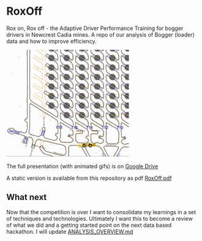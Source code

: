 # RoxOff

Rox on, Rox off - the Adaptive Driver Performance Training for bogger drivers
in Newcrest Cadia mines. A repo of our analysis of Bogger (loader) data and how
to improve efficiency.

![loader animation](./mine.gif)

The full presentation (with animated gifs) is on [Google
Drive](https://docs.google.com/presentation/d/1t8xp-ZhLitig8ZFk0dklbqFQOs10YW87eYzybUEqRdM/edit?usp=sharing)

A static version is available from this repository as pdf [RoxOff.pdf](./RoxOff.pdf)

## What next

Now that the competition is over I want to consolidate my learnings in a set of
techniques and technologies. Ultimately I want this to become a review of what
we did and a getting started point on the next data based hackathon. I will
update [ANALYSIS_OVERVIEW.md](./ANALYSIS_OVERVIEW.md)

